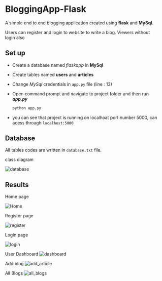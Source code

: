 # BloggingApp-Flask
A simple end to end blogging application created using **flask** and **MySql**.

Users can register and login to website to write a blog. Viewers without login also

## Set up
- Create a database named *flaskapp* in **MySql**
- Create tables named **users** and **articles**
- Change *MySql* credentials in ```app.py``` file (line : 13)
- Open command prompt and navigate to project folder and then run ***app.py***

  ```bash
  python app.py
  ```
  
 
- you can see that project is running on localhoat port number 5000, can acess through ```localhost:5000```

## Database
All tables codes are written in ```database.txt``` file.

class diagram

![database](https://github.com/manideep03/BloggingApp-Flask/blob/main/imgs/database_class.png)


## Results

Home page

![Home](https://github.com/manideep03/BloggingApp-Flask/blob/main/imgs/home.png)

Register page

![register](https://github.com/manideep03/BloggingApp-Flask/blob/main/imgs/register.png)

Login page

![login](https://github.com/manideep03/BloggingApp-Flask/blob/main/imgs/login.png)

User Dashboard
![dashboard](https://github.com/manideep03/BloggingApp-Flask/blob/main/imgs/dashboard.png)

Add blog
![add_article](https://github.com/manideep03/BloggingApp-Flask/blob/main/imgs/add_blog.png)

All Blogs 
![all_blogs](https://github.com/manideep03/BloggingApp-Flask/blob/main/imgs/all_blogs.png)
